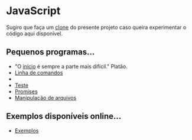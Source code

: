 # JavaScript
Sugiro que faça um [clone](https://asciinema.org/a/161953) do presente projeto caso queira experimentar o código aqui disponível.

## Pequenos programas...
- "O [início](inicio) é sempre a parte mais difícil." Platão.
- [Linha de comandos](command-line)
- 
- [Teste](teste)
- [Promises](promises)
- [Manipulação de arquivos](filesystem)


## Exemplos disponíveis online...
- [Exemplos](exemplos)